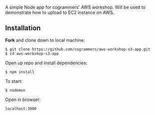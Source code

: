 A simple Node app for cogrammers' AWS workshop. Will be used to demonstrate how to upload to EC2 instance on AWS.    
## Installation    
**Fork** and clone down to local machine:    
```shell
$ git clone https://github.com/cogrammers/aws-workshop-s3-app.git
$ cd aws-workshop-s3-app
```
Open up repo and install dependencies:    
```shell
$ npm install
```
To start:  
```shell
$ nodemon    
```
Open in browser:
```
localhost:3000
```
